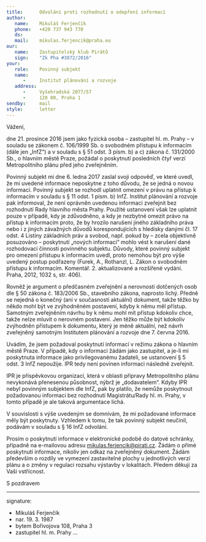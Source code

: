 ```yaml
---
title:      Odvolání proti rozhodnutí o odepření informací
author:
   name:    Mikuláš Ferjenčík
   phone:   +420 737 943 770
   ds:      
   mail:    mikulas.ferjencik@praha.eu
our:
   name:    Zastupitelský klub Pirátů
   sign:    "Zk Pha #3872/2016"
your:
   role:    Povinný subjekt
   name:    
      -     Institut plánování a rozvoje
   address:
      -     Vyšehradská 2077/57
      -     128 00, Praha 1
sendby:     mail
style:      letter
---
```


Vážení,

dne 21. prosince 2016 jsem jako fyzická osoba – zastupitel hl. m. Prahy – v souladu se zákonem č. 106/1999 Sb. o svobodném přístupu k informacím (dále jen „InfZ“) a v souladu s § 51 odst. 3 písm. b) a c) zákona č. 131/2000 Sb., o hlavním městě Praze, požádal o poskytnutí posledních čtyř verzí Metropolitního plánu před jeho zveřejněním.

Povinný subjekt mi dne 6. ledna 2017 zaslal svoji odpověď, ve které uvedl, že mi uvedené informace neposkytne z toho důvodu, že se jedná o novou informaci. Povinný subjekt se rozhodl uplatnit omezení v právu na přístup k informacím v souladu s § 11 odst. 1 písm. b) InfZ. Institut plánování a rozvoje pak informoval, že není oprávněn uvedenou informaci zveřejnit bez rozhodnutí Rady hlavního města Prahy. Použité ustanovení však lze uplatnit pouze v případě, kdy je zdůvodněno, a kdy je nezbytné omezit právo na přístup k informacím proto, že by hrozilo narušení jiného základního práva nebo i z jiných závažných důvodů korespondujících s hledisky danými čl. 17 odst. 4 Listiny základních práv a svobod, např. pokud by – zcela objektivně posuzováno – poskytnutí „no­vých informací“ mohlo vést k narušení dané rozhodovací činnosti povinného subjektu. Důvody, které povinný subjekt pro omezení přístupu k informacím uvedl, proto nemohou být pro výše uvedený postup podřazeny (Furek, A., Rothanzl, L. Zákon o svobodném přístupu k informacím. Komentář. 2. aktualizované a rozšířené vydání. Praha, 2012, 1032 s, str. 406).

Rovněž je argument o předčasném zveřejnění a nerovnosti dotčených osob dle § 50 zákona č. 183/2006 Sb., stavebního zákona, naprosto lichý. Předně se nejedná o konečný (ani v současnosti aktuální) dokument, takže těžko by někdo mohl být ve zvýhodněném postavení, kdyby k němu měl přístup. Samotným zveřejněním návrhu by k němu mohl mít přístup kdokoliv chce, takže nelze mluvit o nerovném postavení. Jen těžko může být kdokoliv zvýhodněn přístupem k dokumentu, který je méně aktuální, než návrh zveřejněný samotným Institutem plánování a rozvoje dne 7. června 2016. 

Uvádím, že jsem požadoval poskytnutí informací v režimu zákona o hlavním městě Praze. V případě, kdy o informaci žádám jako zastupitel, a je-li mi poskytnuta informace jako privilegovanému žadateli, se ustanovení § 5 odst. 3 InfZ nepoužije. IPR tedy není povinen informaci následně zveřejnit.

IPR je příspěvkovou organizací, která v oblasti přípravy Metropolitního plánu nevykonává přenesenou působnost, nýbrž je „dodavatelem“. Kdyby IPR nebyl povinným subjektem dle InfZ, pak by platilo, že nemůže poskytnout požadovanou informaci bez rozhodnutí Magistrátu/Rady hl. m. Prahy, v tomto případě je ale taková argumentace lichá.

V souvislosti s výše uvedeným se domnívám, že mi požadované informace měly být poskytnuty. Vzhledem k tomu, že tak povinný subjekt neučinil, podávám v souladu s § 16 InfZ odvolání. 

Prosím o poskytnutí informace v elektronické podobě do datové schránky, případně na e-mailovou adresu mikulas.ferjencik@pirati.cz. Žádám o přímé poskytnutí informace, nikoliv jen odkaz na zveřejněný dokument. Žádám především o rozdíly ve vymezení zastavitelné plochy u jednotlivých verzí plánu a o změny v regulaci rozsahu výstavby v lokalitách. Předem děkuji za Vaši vstřícnost.

S pozdravem

---
signature:
  - Mikuláš Ferjenčík
  - nar. 19. 3. 1987
  - bytem Bořivojova 108, Praha 3
  - zastupitel hl. m. Prahy
...
